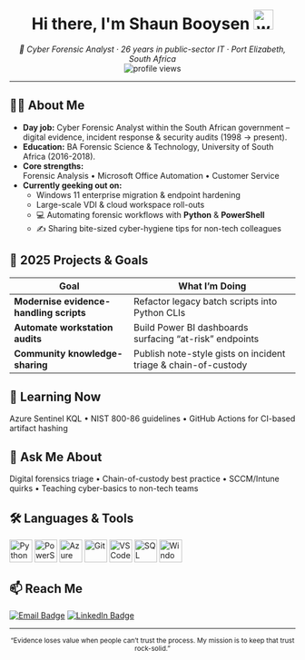 <!-- Profile README for https://github.com/shaunbooysen -->
<h1 align="center">Hi there, I'm Shaun Booysen <img src="https://media.giphy.com/media/hvRJCLFzcasrR4ia7z/giphy.gif" width="35" height="35" alt="waving hand"/></h1>

<p align="center">
  <em>🔐 Cyber Forensic Analyst · 26 years in public-sector IT · Port Elizabeth, South Africa</em><br/>
  <img src="https://komarev.com/ghpvc/?username=shaunbooysen&style=flat&color=blueviolet" alt="profile views"/>  
</p>

---

## 👨‍💻 About Me
- **Day job:** Cyber Forensic Analyst within the South African government – digital evidence, incident response & security audits (1998 → present).
- **Education:** BA Forensic Science & Technology, University of South Africa (2016-2018).
- **Core strengths:**  
  Forensic Analysis • Microsoft Office Automation • Customer Service
- **Currently geeking out on:**  
  - Windows 11 enterprise migration & endpoint hardening  
  - Large-scale VDI & cloud workspace roll-outs  
  - 💻 Automating forensic workflows with **Python** & **PowerShell**  
  - ✍️ Sharing bite-sized cyber-hygiene tips for non-tech colleagues

## 🔭 2025 Projects & Goals
| Goal | What I’m Doing |
|------|----------------|
| **Modernise evidence-handling scripts** | Refactor legacy batch scripts into Python CLIs |
| **Automate workstation audits** | Build Power BI dashboards surfacing “at-risk” endpoints |
| **Community knowledge-sharing** | Publish note-style gists on incident triage & chain-of-custody |

## 🌱 Learning Now
Azure Sentinel KQL • NIST 800-86 guidelines • GitHub Actions for CI-based artifact hashing

## 💬 Ask Me About
Digital forensics triage • Chain-of-custody best practice • SCCM/Intune quirks • Teaching cyber-basics to non-tech teams

## 🛠️ Languages & Tools
<p>
  <img src="https://cdn.jsdelivr.net/gh/devicons/devicon/icons/python/python-plain.svg" alt="Python" width="40" height="40"/>
  <img src="https://cdn.jsdelivr.net/gh/devicons/devicon/icons/powershell/powershell-original.svg" alt="PowerShell" width="40" height="40"/>
  <img src="https://cdn.jsdelivr.net/gh/devicons/devicon/icons/azure/azure-original.svg" alt="Azure" width="40" height="40"/>
  <img src="https://cdn.jsdelivr.net/gh/devicons/devicon/icons/git/git-plain.svg" alt="Git" width="40" height="40"/>
  <img src="https://cdn.jsdelivr.net/gh/devicons/devicon/icons/vscode/vscode-original.svg" alt="VSCode" width="40" height="40"/>
  <img src="https://cdn.jsdelivr.net/gh/devicons/devicon/icons/microsoftsqlserver/microsoftsqlserver-plain.svg" alt="SQL Server" width="40" height="40"/>
  <img src="https://cdn.jsdelivr.net/gh/devicons/devicon/icons/windows8/windows8-original.svg" alt="Windows" width="40" height="40"/>
</p>

## 📫 Reach Me
<a href="mailto:shaunbooysen@yahoo.co.za"><img src="https://img.shields.io/badge/Email-D14836?style=for-the-badge&logo=gmail&logoColor=white" alt="Email Badge"/></a>
<a href="https://www.linkedin.com/in/shaun-booysen-79012b82"><img src="https://img.shields.io/badge/LinkedIn-0A66C2?style=for-the-badge&logo=linkedin&logoColor=white" alt="LinkedIn Badge"/></a>

---

<p align="center">
  <sub>“Evidence loses value when people can’t trust the process. My mission is to keep that trust rock-solid.”</sub>
</p>
